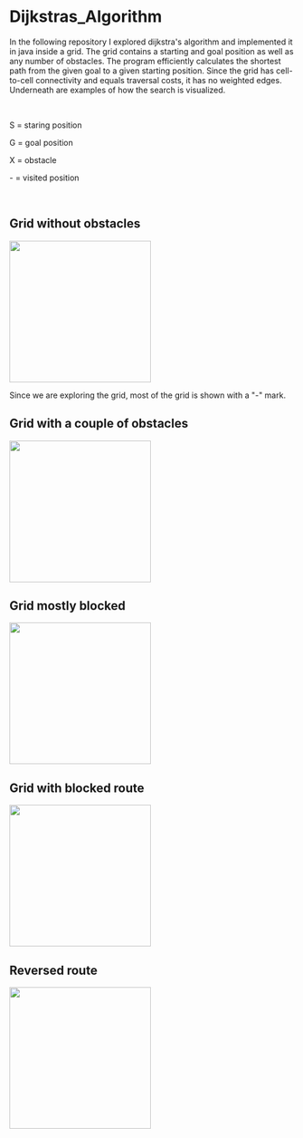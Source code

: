 # Dijkstras_Algorithm

<p>In the following repository I explored dijkstra's algorithm and implemented it in java inside a grid. The grid contains a starting and goal position as well as any number of obstacles. The program efficiently calculates the shortest path from the given goal to a given starting position. Since the grid has cell-to-cell connectivity and equals traversal costs, it has no weighted edges. Underneath are examples of how the search is visualized.</p>
<br>
<p>S = staring position</p>
<p>G = goal position</p>
<p>X = obstacle</p>
<p>- = visited position</p>
<br>
<h2>Grid without obstacles</h2>
<img style="width: 250px; height: auto" src="https://github.com/marioportillohernaiz/Dijkstras_Algorithm/assets/111706273/66dd8a35-2ced-426d-b96d-36e2c82913f6">
<p>Since we are exploring the grid, most of the grid is shown with a "-" mark.</p>

<h2>Grid with a couple of obstacles</h2>
<img style="width: 250px; height: auto" src="https://github.com/marioportillohernaiz/Dijkstras_Algorithm/assets/111706273/6271a384-2ced-45fc-8a3e-effbdee6625d">

<h2>Grid mostly blocked</h2>
<img style="width: 250px; height: auto" src="https://github.com/marioportillohernaiz/Dijkstras_Algorithm/assets/111706273/998b30dc-1196-4c73-afcf-c85148e3baca">

<h2>Grid with blocked route</h2>
<img style="width: 250px; height: auto" src="https://github.com/marioportillohernaiz/Dijkstras_Algorithm/assets/111706273/cfb0fee0-3767-4153-bbf6-0d549975136a">

<h2>Reversed route</h2>
<img style="width: 250px; height: auto" src="https://github.com/marioportillohernaiz/Dijkstras_Algorithm/assets/111706273/62a83440-8cd8-4f23-93c1-7b463ac3c7f7">


